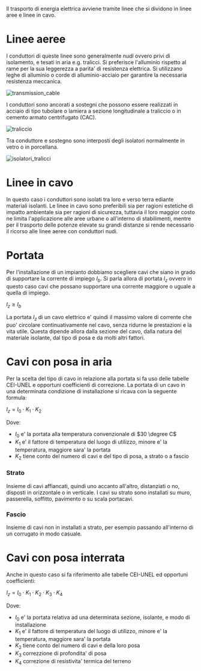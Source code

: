 Il trasporto di energia elettrica avviene tramite linee che si dividono in linee aree e linee in cavo. 

# Linee aeree  

I conduttori di queste linee sono generalmente *nudi* ovvero privi di isolamento, e tesati in aria e.g. tralicci. Si preferisce l'alluminio rispetto al rame per la sua leggerezza a parita' di resistenza elettrica. Si utilizzano leghe di alluminio o corde di alluminio-acciaio per garantire la necessaria resistenza meccanica.  

![transmission_cable](https://user-images.githubusercontent.com/7195133/216758435-0d3e3cd6-4238-42ec-86a9-907d6fd71c15.jpg)  

I conduttori sono ancorati a sostegni che possono essere realizzati in acciaio di tipo tubolare o lamiera a sezione longitudinale a traliccio o in cemento armato centrifugato (CAC).  

![traliccio](https://user-images.githubusercontent.com/7195133/216758608-ba39103c-a10d-44b5-be1b-8ed9babbf71b.jpg)  

Tra conduttore e sostegno sono interposti degli isolatori normalmente in vetro o in porcellana.  

![isolatori_tralicci](https://user-images.githubusercontent.com/7195133/216758915-48c8ff62-ddb5-4c74-9362-fe47c4b0bdfe.jpg)


# Linee in cavo  

In questo caso i conduttori sono isolati tra loro e verso terra ediante materiali isolanti. Le linee in cavo sono preferibili sia per ragioni estetiche di impatto ambientale sia per ragioni di sicurezza, tuttavia il loro maggior costo ne limita l'applicazione alle aree urbane o all'interno di stabilimenti, mentre per il trasporto delle potenze elevate su grandi distanze si rende necessario il ricorso alle linee aeree con conduttori nudi.  

# Portata  

Per l'installazione di un impianto dobbiamo scegliere cavi che siano in grado di supportare la corrente di impiego $I_b$. Si parla allora di portata $I_z$ ovvero in questo caso cavi che possano supportare una corrente maggiore o uguale a quella di impiego.  

$I_z \ge I_b$  

La portata $I_z$ di un cavo elettrico e' quindi il massimo valore di corrente che puo' circolare continuativamente nel cavo, senza ridurne le prestazioni e la vita utile. Questa dipende allora dalla sezione del cavo, dalla natura del materiale isolante, dal tipo di posa e da molti altri fattori.  


# Cavi con posa in aria  

Per la scelta del tipo di cavo in relazione alla portata si fa uso delle tabelle CEI-UNEL e opportuni coefficienti di correzione. La portata di un cavo in una determinata condizione di installazione si ricava con la seguente formula:  

$I_z  = I_0 \cdot K_1 \cdot K_2$  

Dove:

* $I_0$ e' la portata alla temperatura convenzionale di $30 \degree C$
* $K_1$ e' il fattore di temperatura del luogo di utilizzo, minore e' la temperatura, maggiore sara' la portata
* $K_2$ tiene conto del numero di cavi e del tipo di posa, a strato o a fascio

### Strato  
Insieme di cavi affiancati, quindi uno accanto all'altro, distanziati o no, disposti in orizzontale o in verticale. I cavi su strato sono installati su muro, passerella, soffitto, pavimento o su scala portacavi.  

### Fascio  
Insieme di cavi non in installati a strato, per esempio passando all'interno di un corrugato in modo casuale.  

# Cavi con posa interrata  
Anche in questo caso si fa riferimento alle tabelle CEI-UNEL ed opportuni coefficienti:  

$I_z  = I_0 \cdot K_1 \cdot K_2 \cdot K_3 \cdot K_4$  

Dove:

* $I_0$ e' la portata relativa ad una determinata sezione, isolante, e modo di installazione
* $K_1$ e' il fattore di temperatura del luogo di utilizzo, minore e' la temperatura, maggiore sara' la portata
* $K_2$ tiene conto del numero di cavi e della loro posa
* $K_3$ correzzione di profondita' di posa
* $K_4$ correzione di resistivita' termica del terreno

